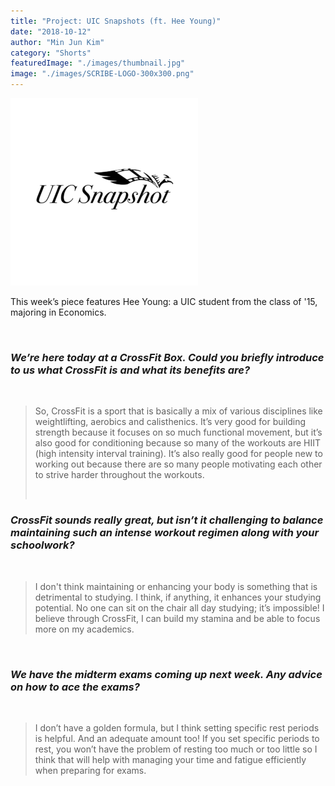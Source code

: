```yaml
---
title: "Project: UIC Snapshots (ft. Hee Young)"
date: "2018-10-12"
author: "Min Jun Kim"
category: "Shorts"
featuredImage: "./images/thumbnail.jpg"
image: "./images/SCRIBE-LOGO-300x300.png"
---
```


![](./images/SCRIBE-LOGO-300x300.png)

This week’s piece features Hee Young: a UIC student from the class of '15, majoring in Economics.

 

### _We’re here today at a CrossFit Box. Could you briefly introduce to us what CrossFit is and what its benefits are?_

 

> So, CrossFit is a sport that is basically a mix of various disciplines like weightlifting, aerobics and calisthenics. It’s very good for building strength because it focuses on so much functional movement, but it’s also good for conditioning because so many of the workouts are HIIT (high intensity interval training). It’s also really good for people new to working out because there are so many people motivating each other to strive harder throughout the workouts.
> 
>  

### _CrossFit sounds really great, but isn’t it challenging to balance maintaining such an intense workout regimen along with your schoolwork?_

 

> I don't think maintaining or enhancing your body is something that is detrimental to studying. I think, if anything, it enhances your studying potential. No one can sit on the chair all day studying; it’s impossible! I believe through CrossFit, I can build my stamina and be able to focus more on my academics.

 

### _We have the midterm exams coming up next week. Any advice on how to ace the exams?_

 

> I don’t have a golden formula, but I think setting specific rest periods is helpful. And an adequate amount too! If you set specific periods to rest, you won’t have the problem of resting too much or too little so I think that will help with managing your time and fatigue efficiently when preparing for exams.
